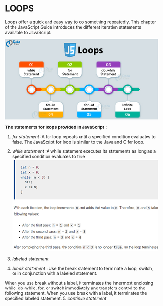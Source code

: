 # LOOPS

Loops offer a quick and easy way to do something repeatedly. This chapter of the JavaScript Guide introduces the different iteration statements available to JavaScript.

![vc](mn.jpg)

**The statements for loops provided in JavaScript** :

1. *for statement* :A for loop repeats until a specified condition evaluates to false. The JavaScript for loop is similar to the Java and C for loop.

2. *while statement* :A while statement executes its statements as long as a specified condition evaluates to true
![SD](W.png)
3. *labeled statement*
4. *break statement* : Use the break statement to terminate a loop, switch, or in conjunction with a labeled statement.

When you use break without a label, it terminates the innermost enclosing while, do-while, for, or switch immediately and transfers control to the following statement.
When you use break with a label, it terminates the specified labeled statement.
5. *continue statement*